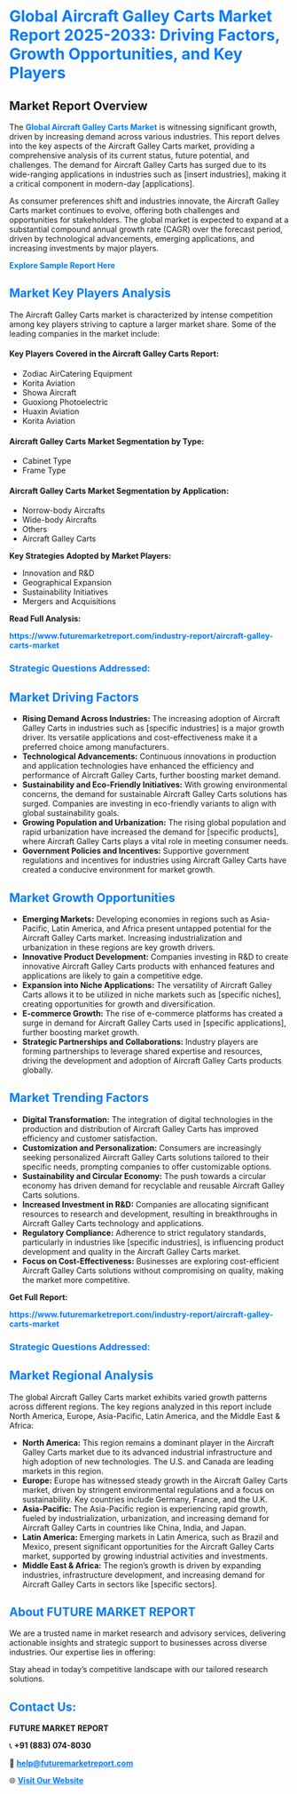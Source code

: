 <h1 style="color: #007BFF;">Global Aircraft Galley Carts Market Report 2025-2033: Driving Factors, Growth Opportunities, and Key Players</h1>

<section id="overview">
<h2>Market Report Overview</h2>
<p>The <a href="https://www.futuremarketreport.com/industry-report/aircraft-galley-carts-market" style="color: #007BFF; text-decoration: none;"><strong>Global Aircraft Galley Carts Market</strong></a> is witnessing significant growth, driven by increasing demand across various industries. This report delves into the key aspects of the Aircraft Galley Carts market, providing a comprehensive analysis of its current status, future potential, and challenges. The demand for Aircraft Galley Carts has surged due to its wide-ranging applications in industries such as [insert industries], making it a critical component in modern-day [applications].</p>
<p>As consumer preferences shift and industries innovate, the Aircraft Galley Carts market continues to evolve, offering both challenges and opportunities for stakeholders. The global market is expected to expand at a substantial compound annual growth rate (CAGR) over the forecast period, driven by technological advancements, emerging applications, and increasing investments by major players.</p>
</section>

<section id="overview">
<p><a href="https://www.futuremarketreport.com/request-sample/reportId=112335" style="color: #007BFF; text-decoration: none;"><strong>Explore Sample Report Here</strong></a></p>
</section>

<section id="key-players">
<h2 style="color: #007BFF;">Market Key Players Analysis</h2>
<p>The Aircraft Galley Carts market is characterized by intense competition among key players striving to capture a larger market share. Some of the leading companies in the market include:</p>
<h4>Key Players Covered in the Aircraft Galley Carts Report:</h4>
<ul><li>Zodiac AirCatering Equipment</li><li>Korita Aviation</li><li>Showa Aircraft</li><li>Guoxiong Photoelectric</li><li>Huaxin Aviation</li><li>Korita Aviation</li></ul>
<h4>Aircraft Galley Carts Market Segmentation by Type:</h4>
<ul><li>Cabinet Type</li><li>Frame Type</li></ul>

<h4>Aircraft Galley Carts Market Segmentation by Application:</h4>
<ul><li>Norrow-body Aircrafts</li><li>Wide-body Aircrafts</li><li>Others</li><li>Aircraft Galley Carts</li></ul>
<p><strong>Key Strategies Adopted by Market Players:</strong></p>
<ul>
<li>Innovation and R&D</li>
<li>Geographical Expansion</li>
<li>Sustainability Initiatives</li>
<li>Mergers and Acquisitions</li>
</ul>
</section>

<section>
<p><strong>Read Full Analysis: </strong></p><a href="https://www.futuremarketreport.com/industry-report/aircraft-galley-carts-market" style="color: #007BFF; text-decoration: none;"><strong>https://www.futuremarketreport.com/industry-report/aircraft-galley-carts-market</strong></a>
<h3 style="color: #007BFF;">Strategic Questions Addressed:</h3>
</section>

<section id="driving-factors">
<h2 style="color: #007BFF;">Market Driving Factors</h2>
<ul>
<li><strong>Rising Demand Across Industries:</strong> The increasing adoption of Aircraft Galley Carts in industries such as [specific industries] is a major growth driver. Its versatile applications and cost-effectiveness make it a preferred choice among manufacturers.</li>
<li><strong>Technological Advancements:</strong> Continuous innovations in production and application technologies have enhanced the efficiency and performance of Aircraft Galley Carts, further boosting market demand.</li>
<li><strong>Sustainability and Eco-Friendly Initiatives:</strong> With growing environmental concerns, the demand for sustainable Aircraft Galley Carts solutions has surged. Companies are investing in eco-friendly variants to align with global sustainability goals.</li>
<li><strong>Growing Population and Urbanization:</strong> The rising global population and rapid urbanization have increased the demand for [specific products], where Aircraft Galley Carts plays a vital role in meeting consumer needs.</li>
<li><strong>Government Policies and Incentives:</strong> Supportive government regulations and incentives for industries using Aircraft Galley Carts have created a conducive environment for market growth.</li>
</ul>
</section>

<section id="growth-opportunities">
<h2 style="color: #007BFF;">Market Growth Opportunities</h2>
<ul>
<li><strong>Emerging Markets:</strong> Developing economies in regions such as Asia-Pacific, Latin America, and Africa present untapped potential for the Aircraft Galley Carts market. Increasing industrialization and urbanization in these regions are key growth drivers.</li>
<li><strong>Innovative Product Development:</strong> Companies investing in R&D to create innovative Aircraft Galley Carts products with enhanced features and applications are likely to gain a competitive edge.</li>
<li><strong>Expansion into Niche Applications:</strong> The versatility of Aircraft Galley Carts allows it to be utilized in niche markets such as [specific niches], creating opportunities for growth and diversification.</li>
<li><strong>E-commerce Growth:</strong> The rise of e-commerce platforms has created a surge in demand for Aircraft Galley Carts used in [specific applications], further boosting market growth.</li>
<li><strong>Strategic Partnerships and Collaborations:</strong> Industry players are forming partnerships to leverage shared expertise and resources, driving the development and adoption of Aircraft Galley Carts products globally.</li>
</ul>
</section>

<section id="trending-factors">
<h2 style="color: #007BFF;">Market Trending Factors</h2>
<ul>
<li><strong>Digital Transformation:</strong> The integration of digital technologies in the production and distribution of Aircraft Galley Carts has improved efficiency and customer satisfaction.</li>
<li><strong>Customization and Personalization:</strong> Consumers are increasingly seeking personalized Aircraft Galley Carts solutions tailored to their specific needs, prompting companies to offer customizable options.</li>
<li><strong>Sustainability and Circular Economy:</strong> The push towards a circular economy has driven demand for recyclable and reusable Aircraft Galley Carts solutions.</li>
<li><strong>Increased Investment in R&D:</strong> Companies are allocating significant resources to research and development, resulting in breakthroughs in Aircraft Galley Carts technology and applications.</li>
<li><strong>Regulatory Compliance:</strong> Adherence to strict regulatory standards, particularly in industries like [specific industries], is influencing product development and quality in the Aircraft Galley Carts market.</li>
<li><strong>Focus on Cost-Effectiveness:</strong> Businesses are exploring cost-efficient Aircraft Galley Carts solutions without compromising on quality, making the market more competitive.</li>
</ul>
</section>

<section>
<p><strong>Get Full Report: </strong></p><a href="https://www.futuremarketreport.com/industry-report/aircraft-galley-carts-market" style="color: #007BFF; text-decoration: none;"><strong>https://www.futuremarketreport.com/industry-report/aircraft-galley-carts-market</strong></a>
<h3 style="color: #007BFF;">Strategic Questions Addressed:</h3>
</section>


<section id="regional-analysis">
<h2 style="color: #007BFF;">Market Regional Analysis</h2>
<p>The global Aircraft Galley Carts market exhibits varied growth patterns across different regions. The key regions analyzed in this report include North America, Europe, Asia-Pacific, Latin America, and the Middle East & Africa:</p>
<ul>
<li><strong>North America:</strong> This region remains a dominant player in the Aircraft Galley Carts market due to its advanced industrial infrastructure and high adoption of new technologies. The U.S. and Canada are leading markets in this region.</li>
<li><strong>Europe:</strong> Europe has witnessed steady growth in the Aircraft Galley Carts market, driven by stringent environmental regulations and a focus on sustainability. Key countries include Germany, France, and the U.K.</li>
<li><strong>Asia-Pacific:</strong> The Asia-Pacific region is experiencing rapid growth, fueled by industrialization, urbanization, and increasing demand for Aircraft Galley Carts in countries like China, India, and Japan.</li>
<li><strong>Latin America:</strong> Emerging markets in Latin America, such as Brazil and Mexico, present significant opportunities for the Aircraft Galley Carts market, supported by growing industrial activities and investments.</li>
<li><strong>Middle East & Africa:</strong> The region’s growth is driven by expanding industries, infrastructure development, and increasing demand for Aircraft Galley Carts in sectors like [specific sectors].</li>
</ul>
</section>

<footer>
<h2 style="color: #007BFF;">About FUTURE MARKET REPORT</h2>
<p>We are a trusted name in market research and advisory services, delivering actionable insights and strategic support to businesses across diverse industries. Our expertise lies in offering:</p>

<p>Stay ahead in today’s competitive landscape with our tailored research solutions.</p>

<h2 style="color: #007BFF;">Contact Us:</h2>
<p><strong>FUTURE MARKET REPORT</strong></p>
<p>📞 <strong>+91 (883) 074-8030</strong></p>
<p>📧 <strong><a href="mailto:help@futuremarketreport.com" style="color: #007BFF;">help@futuremarketreport.com</a></strong></p>
<p>🌐 <strong><a href="https://www.futuremarketreport.com/" style="color: #007BFF;">Visit Our Website</a></strong></p>
</footer>